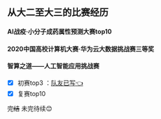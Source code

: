 从大二至大三的比赛经历
-----
#### AI战疫·小分子成药属性预测大赛top10

#### 2020中国高校计算机大赛·华为云大数据挑战赛三等奖

#### 智算之道——人工智能应用挑战赛 
- [x] 初赛top3        ：[队友已写:point_left:	](https://blog.csdn.net/qq_48081601/article/details/109095328 "悬停显示")
- [x] 复赛top10<br>

~~完结~~  未完待续:blush:

